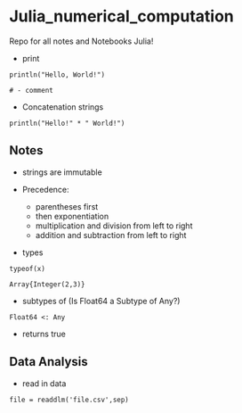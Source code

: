 # Julia_numerical_computation
Repo for all notes and Notebooks Julia!

- print
```
println("Hello, World!")
```

```
# - comment
```
- Concatenation strings

```
println("Hello!" * " World!") 
```

## Notes
- strings are immutable
- Precedence:
  - parentheses first
  - then exponentiation
  - multiplication and division from left to right
  - addition and subtraction from left to right

- types
```
typeof(x)
```

```
Array{Integer(2,3)}
```
- subtypes of (Is Float64 a Subtype of Any?)
```
Float64 <: Any
```
- returns true 

## Data Analysis

- read in data
```
file = readdlm('file.csv',sep)
```


